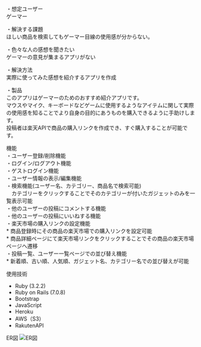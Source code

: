 ・想定ユーザー <br>
ゲーマー

・解決する課題 <br>
ほしい商品を検索してもゲーマー目線の使用感が分からない。

・色々な人の感想を聞きたい <br>
ゲーマーの意見が集まるアプリがない

・解決方法 <br>
実際に使ってみた感想を紹介するアプリを作成

・製品 <br>
このアプリはゲーマーのためのおすすめ紹介アプリです。 <br>
マウスやマイク、キーボードなどゲームに使用するようなアイテムに関して実際の使用感を知ることでより自身の目的にあうものを購入できるように手助けします。 <br>
投稿者は楽天APIで商品の購入リンクを作成でき、すぐ購入することが可能です。 <br>


機能 <br>
・ユーザー登録/削除機能 <br>
・ログイン/ログアウト機能 <br>
・ゲストログイン機能 <br>
・ユーザー情報の表示/編集機能 <br>
・検索機能(ユーザー名、カテゴリー、商品名で検索可能) <br>
　カテゴリーをクリックすることでそのカテゴリーが付いたガジェットのみを一覧表示可能 <br>
・他のユーザーの投稿にコメントする機能 <br>
・他のユーザーの投稿にいいねする機能 <br>
・楽天市場の購入リンクの設定機能 <br>
    * 商品登録時にその商品の楽天市場での購入リンクを設定可能 <br>
    * 商品詳細ページにて楽天市場リンクをクリックすることでその商品の楽天市場ページへ遷移 <br>
・投稿一覧、ユーザー一覧ページでの並び替え機能 <br>
    * 新着順、古い順、人気順、ガジェット名、カテゴリー名での並び替えが可能 <br>

使用技術 <br>
* Ruby (3.2.2) <br>
* Ruby on Rails (7.0.8) <br>
* Bootstrap <br>
* JavaScript <br>
* Heroku <br>
* AWS（S3） <br>
* RakutenAPI <br>

ER図
![ER図](https://github.com/Arisa928/itemapp/assets/124275715/0c5f90a0-6898-427a-bc5a-6c0c024adba8)

